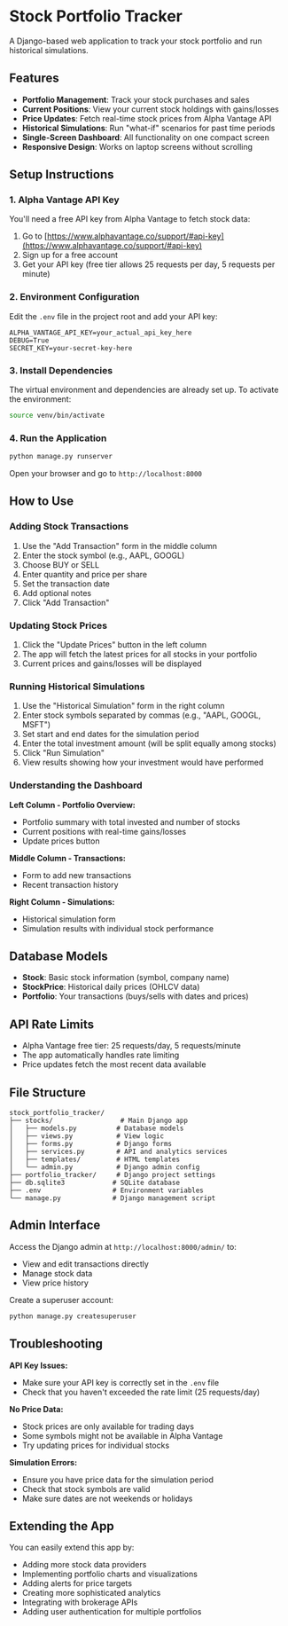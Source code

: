 # Stock Portfolio Tracker

A Django-based web application to track your stock portfolio and run historical simulations.

## Features

- **Portfolio Management**: Track your stock purchases and sales
- **Current Positions**: View your current stock holdings with gains/losses
- **Price Updates**: Fetch real-time stock prices from Alpha Vantage API  
- **Historical Simulations**: Run "what-if" scenarios for past time periods
- **Single-Screen Dashboard**: All functionality on one compact screen
- **Responsive Design**: Works on laptop screens without scrolling

## Setup Instructions

### 1. Alpha Vantage API Key

You'll need a free API key from Alpha Vantage to fetch stock data:

1. Go to [https://www.alphavantage.co/support/#api-key](https://www.alphavantage.co/support/#api-key)
2. Sign up for a free account
3. Get your API key (free tier allows 25 requests per day, 5 requests per minute)

### 2. Environment Configuration

Edit the `.env` file in the project root and add your API key:

```
ALPHA_VANTAGE_API_KEY=your_actual_api_key_here
DEBUG=True
SECRET_KEY=your-secret-key-here
```

### 3. Install Dependencies

The virtual environment and dependencies are already set up. To activate the environment:

```bash
source venv/bin/activate
```

### 4. Run the Application

```bash
python manage.py runserver
```

Open your browser and go to `http://localhost:8000`

## How to Use

### Adding Stock Transactions

1. Use the "Add Transaction" form in the middle column
2. Enter the stock symbol (e.g., AAPL, GOOGL)
3. Choose BUY or SELL
4. Enter quantity and price per share
5. Set the transaction date
6. Add optional notes
7. Click "Add Transaction"

### Updating Stock Prices

1. Click the "Update Prices" button in the left column
2. The app will fetch the latest prices for all stocks in your portfolio
3. Current prices and gains/losses will be displayed

### Running Historical Simulations

1. Use the "Historical Simulation" form in the right column
2. Enter stock symbols separated by commas (e.g., "AAPL, GOOGL, MSFT")
3. Set start and end dates for the simulation period
4. Enter the total investment amount (will be split equally among stocks)
5. Click "Run Simulation"
6. View results showing how your investment would have performed

### Understanding the Dashboard

**Left Column - Portfolio Overview:**
- Portfolio summary with total invested and number of stocks
- Current positions with real-time gains/losses
- Update prices button

**Middle Column - Transactions:**
- Form to add new transactions
- Recent transaction history

**Right Column - Simulations:**
- Historical simulation form
- Simulation results with individual stock performance

## Database Models

- **Stock**: Basic stock information (symbol, company name)
- **StockPrice**: Historical daily prices (OHLCV data)
- **Portfolio**: Your transactions (buys/sells with dates and prices)

## API Rate Limits

- Alpha Vantage free tier: 25 requests/day, 5 requests/minute
- The app automatically handles rate limiting
- Price updates fetch the most recent data available

## File Structure

```
stock_portfolio_tracker/
├── stocks/                 # Main Django app
│   ├── models.py          # Database models
│   ├── views.py           # View logic
│   ├── forms.py           # Django forms
│   ├── services.py        # API and analytics services
│   ├── templates/         # HTML templates
│   └── admin.py           # Django admin config
├── portfolio_tracker/     # Django project settings
├── db.sqlite3            # SQLite database
├── .env                  # Environment variables
└── manage.py             # Django management script
```

## Admin Interface

Access the Django admin at `http://localhost:8000/admin/` to:
- View and edit transactions directly
- Manage stock data
- View price history

Create a superuser account:
```bash
python manage.py createsuperuser
```

## Troubleshooting

**API Key Issues:**
- Make sure your API key is correctly set in the `.env` file
- Check that you haven't exceeded the rate limit (25 requests/day)

**No Price Data:**
- Stock prices are only available for trading days
- Some symbols might not be available in Alpha Vantage
- Try updating prices for individual stocks

**Simulation Errors:**
- Ensure you have price data for the simulation period
- Check that stock symbols are valid
- Make sure dates are not weekends or holidays

## Extending the App

You can easily extend this app by:
- Adding more stock data providers
- Implementing portfolio charts and visualizations  
- Adding alerts for price targets
- Creating more sophisticated analytics
- Integrating with brokerage APIs
- Adding user authentication for multiple portfolios
